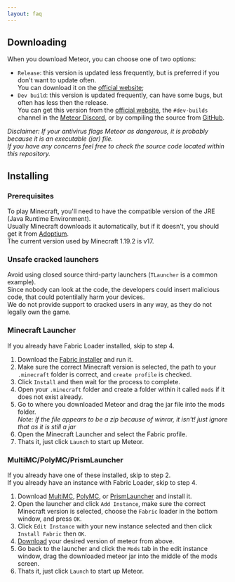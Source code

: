 ```yaml
---
layout: faq
---
```


## Downloading

When you download Meteor, you can choose one of two options:
* `Release`: this version is updated less frequently, but is preferred if you don't want to update often.  
    You can download it on the [official website](https://meteorclient.com/download);
* `Dev build`: this version is updated frequently, can have some bugs, but often has less then the release.  
    You can get this version from the [official website](https://meteorclient.com/download?devBuild=latest), the `#dev-builds` channel in the [Meteor Discord](https://meteorclient.com/discord), or by compiling the source from [GitHub](https://github.com/MeteorDevelopment/meteor-client).  

*Disclaimer: If your antivirus flags Meteor as dangerous, it is probably because it is an executable (jar) file.  
If you have any concerns feel free to check the source code located within this repository.*

## Installing

### Prerequisites
To play Minecraft, you'll need to have the compatible version of the JRE (Java Runtime Environment).  
Usually Minecraft downloads it automatically, but if it doesn't, you should get it from [Adoptium](https://adoptium.net/temurin/releases).  
The current version used by Minecraft 1.19.2 is v17.

### Unsafe cracked launchers
Avoid using closed source third-party launchers (`TLauncher` is a common example).  
Since nobody can look at the code, the developers could insert malicious code, that could potentilally harm your devices.  
We do not provide support to cracked users in any way, as they do not legally own the game.

### Minecraft Launcher
If you already have Fabric Loader installed, skip to step 4.

1. Download the [Fabric installer](https://fabricmc.net/use/) and run it.
2. Make sure the correct Minecraft version is selected, the path to your `.minecraft` folder is correct, and `create profile` is checked.
3. Click `Install` and then wait for the process to complete.
4. Open your `.minecraft` folder and create a folder within it called `mods` if it does not exist already.
5. Go to where you downloaded Meteor and drag the jar file into the mods folder.  
*Note: If the file appears to be a zip because of winrar, it isn't! just ignore that as it is still a jar*
5. Open the Minecraft Launcher and select the Fabric profile.
6. Thats it, just click `Launch` to start up Meteor.

### MultiMC/PolyMC/PrismLauncher
If you already have one of these installed, skip to step 2.  
If you already have an instance with Fabric Loader, skip to step 4.  

1. Download [MultiMC](https://multimc.org/#Download), [PolyMC](https://polymc.org/download/), or [PrismLauncher](https://prismlauncher.org/) and install it.
2. Open the launcher and click `Add Instance`, make sure the correct Minecraft version is selected, choose the `Fabric` loader in the bottom window, and press `OK`.
3. Click `Edit Instance` with your new instance selected and then click `Install Fabric` then `OK`.
4. [Download](#downloading) your desired version of meteor from above.
5. Go back to the launcher and click the `Mods` tab in the edit instance window, drag the downloaded meteor jar into the middle of the mods screen.
6. Thats it, just click `Launch` to start up Meteor.

